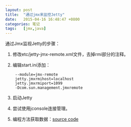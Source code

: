```yaml
---
layout: post
title:  "通过jmx来监控Jetty"
date:   2015-04-16 16:48:47 +0800
categories: 笔记
tags:   [jmx,java]
---
```

通过Jmx监视Jetty的步骤：

1. 修改etc/jetty-jmx-remote.xml文件，去掉rmi部分的注释。
2. 编辑start.ini添加：

        --module=jmx-remote
        jetty.jmxrmihost=localhost
        jetty.jmxrmiport=1099
        -Dcom.sun.management.jmxremote

3. 启动Jetty
4. 尝试使用jconsole连接管理。
5. 编程方法获取数据：[source code](https://github.com/snowyxx/MyTest/tree/master/monitor_jetty_by_jmx)